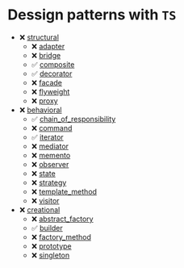 # Dessign patterns with ```TS```

* ❌ [structural](https://github.com/iamsergo/dp_ts/tree/main/structural)
  * ❌ [adapter](https://github.com/iamsergo/dp_ts/tree/main/structural/adapter)
  * ❌ [bridge](https://github.com/iamsergo/dp_ts/tree/main/structural/bridge)
  * ✅ [composite](https://github.com/iamsergo/dp_ts/tree/main/structural/composite)
  * ✅ [decorator](https://github.com/iamsergo/dp_ts/tree/main/structural/decorator)
  * ❌ [facade](https://github.com/iamsergo/dp_ts/tree/main/structural/facade)
  * ❌ [flyweight](https://github.com/iamsergo/dp_ts/tree/main/structural/flyweight)
  * ❌ [proxy](https://github.com/iamsergo/dp_ts/tree/main/structural/proxy)
* ❌ [behavioral](https://github.com/iamsergo/dp_ts/tree/main/behavioral)
  * ✅ [chain_of_responsibility](https://github.com/iamsergo/dp_ts/tree/main/behavioral/chain_of_responsibility)
  * ❌ [command](https://github.com/iamsergo/dp_ts/tree/main/behavioral/command)
  * ✅ [iterator](https://github.com/iamsergo/dp_ts/tree/main/behavioral/iterator)
  * ❌ [mediator](https://github.com/iamsergo/dp_ts/tree/main/behavioral/mediator)
  * ❌ [memento](https://github.com/iamsergo/dp_ts/tree/main/behavioral/memento)
  * ❌ [observer](https://github.com/iamsergo/dp_ts/tree/main/behavioral/observer)
  * ❌ [state](https://github.com/iamsergo/dp_ts/tree/main/behavioral/state)
  * ❌ [strategy](https://github.com/iamsergo/dp_ts/tree/main/behavioral/strategy)
  * ❌ [template_method](https://github.com/iamsergo/dp_ts/tree/main/behavioral/template_method)
  * ❌ [visitor](https://github.com/iamsergo/dp_ts/tree/main/behavioral/visitor)
* ❌ [creational](https://github.com/iamsergo/dp_ts/tree/main/creational)
  * ❌ [abstract_factory](https://github.com/iamsergo/dp_ts/tree/main/creational/abstract_factory)
  * ✅ [builder](https://github.com/iamsergo/dp_ts/tree/main/creational/builder)
  * ❌ [factory_method](https://github.com/iamsergo/dp_ts/tree/main/creational/factory_method)
  * ❌ [prototype](https://github.com/iamsergo/dp_ts/tree/main/creational/prototype)
  * ❌ [singleton](https://github.com/iamsergo/dp_ts/tree/main/creational/singleton)